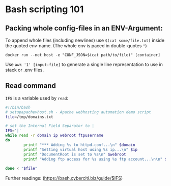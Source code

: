 # Bash scripting 101


## Packing whole config-files in an ENV-Argument:

To append whole files (including newlines) use `$(cat some/file.txt)`
inside the quoted env-name. (The whole env is paced in double-quotes `"`)

```
docker run --net host -e "CONF_JSON=$(cat path/to/file)" [container]
```

Use `awk '1' [input-file]` to generate a single line representation to
use in stack or .env files.




## Read command

`IFS` is a variable used by `read`: 

```bash
#!/bin/bash
# setupapachevhost.sh - Apache webhosting automation demo script
file=/tmp/domains.txt

# set the Internal Field Separator to |
IFS='|'
while read -r domain ip webroot ftpusername
do
        printf "*** Adding %s to httpd.conf...\n" $domain
        printf "Setting virtual host using %s ip...\n" $ip
        printf "DocumentRoot is set to %s\n" $webroot
        printf "Adding ftp access for %s using %s ftp account...\n\n" $domain $ftpusername
	
done < "$file"
```

Further readings: (https://bash.cyberciti.biz/guide/$IFS)